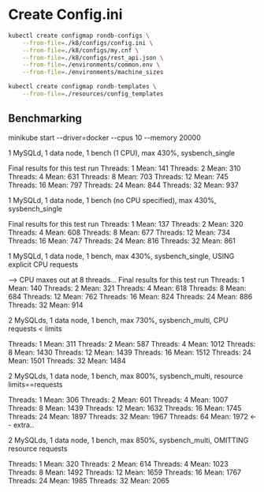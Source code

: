 # Create Config.ini

```bash
kubectl create configmap rondb-configs \
    --from-file=./k8/configs/config.ini \
    --from-file=./k8/configs/my.cnf \
    --from-file=./k8/configs/rest_api.json \
    --from-file=./environments/common.env \
    --from-file=./environments/machine_sizes

kubectl create configmap rondb-templates \
    --from-file=./resources/config_templates
```

## Benchmarking

minikube start --driver=docker --cpus 10 --memory 20000

1 MySQLd, 1 data node, 1 bench (1 CPU), max 430%, sysbench_single

Final results for this test run
Threads: 1 Mean: 141
Threads: 2 Mean: 310
Threads: 4 Mean: 631
Threads: 8 Mean: 703
Threads: 12 Mean: 745
Threads: 16 Mean: 797
Threads: 24 Mean: 844
Threads: 32 Mean: 937

1 MySQLd, 1 data node, 1 bench (no CPU specified), max 430%, sysbench_single

Final results for this test run
Threads: 1 Mean: 137
Threads: 2 Mean: 320
Threads: 4 Mean: 608
Threads: 8 Mean: 677
Threads: 12 Mean: 734
Threads: 16 Mean: 747
Threads: 24 Mean: 816
Threads: 32 Mean: 861

1 MySQLd, 1 data node, 1 bench, max 430%, sysbench_single, USING explicit CPU requests

--> CPU maxes out at 8 threads...
Final results for this test run
Threads: 1 Mean: 140
Threads: 2 Mean: 321
Threads: 4 Mean: 618
Threads: 8 Mean: 684
Threads: 12 Mean: 762
Threads: 16 Mean: 824
Threads: 24 Mean: 886
Threads: 32 Mean: 914

2 MySQLds, 1 data node, 1 bench, max 730%, sysbench_multi, CPU requests < limits

Threads: 1 Mean: 311
Threads: 2 Mean: 587
Threads: 4 Mean: 1012
Threads: 8 Mean: 1430
Threads: 12 Mean: 1439
Threads: 16 Mean: 1512
Threads: 24 Mean: 1501
Threads: 32 Mean: 1484

2 MySQLds, 1 data node, 1 bench, max 800%, sysbench_multi, resource limits==requests

Threads: 1 Mean: 306
Threads: 2 Mean: 601
Threads: 4 Mean: 1007
Threads: 8 Mean: 1439
Threads: 12 Mean: 1632
Threads: 16 Mean: 1745
Threads: 24 Mean: 1897
Threads: 32 Mean: 1967
Threads: 64 Mean: 1972 <-- extra..

2 MySQLds, 1 data node, 1 bench, max 850%, sysbench_multi, OMITTING resource requests

Threads: 1 Mean: 320
Threads: 2 Mean: 614
Threads: 4 Mean: 1023
Threads: 8 Mean: 1492
Threads: 12 Mean: 1659
Threads: 16 Mean: 1767
Threads: 24 Mean: 1985
Threads: 32 Mean: 2065
